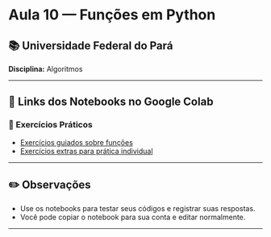 # Aula 10 — Funções em Python

## 📚 Universidade Federal do Pará  
**Disciplina:** Algoritmos  

---

## 🔗 Links dos Notebooks no Google Colab

### 🧪 Exercícios Práticos
- [Exercícios guiados sobre funções](https://colab.research.google.com/drive/1vZd6uLBDUuQqvdc0B5ZYHKzD9GIYjcWb)  
- [Exercícios extras para prática individual](https://colab.research.google.com/drive/1BBkbh_PfC4FO52cH3UYtLhZXKfLimuok?usp=sharing)

---

## ✏️ Observações
- Use os notebooks para testar seus códigos e registrar suas respostas.
- Você pode copiar o notebook para sua conta e editar normalmente.

---
